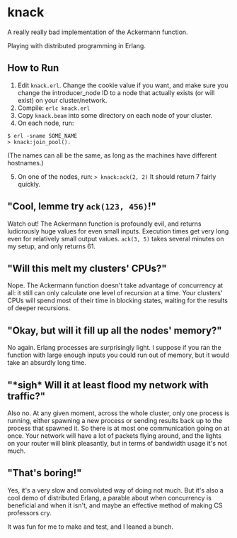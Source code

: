 # knack

A really really bad implementation of the Ackermann function.

Playing with distributed programming in Erlang.

## How to Run

1. Edit `knack.erl`. Change the cookie value if you want, and make sure you change the introducer_node ID to a node that actually exists (or will exist) on your cluster/network.
2. Compile: `erlc knack.erl`
3. Copy `knack.beam` into some directory on each node of your cluster.
4. On each node, run:
```
$ erl -sname SOME_NAME
> knack:join_pool().
```
(The names can all be the same, as long as the machines have different hostnames.)

5. On one of the nodes, run: `> knack:ack(2, 2)`
It should return 7 fairly quickly.

## "Cool, lemme try `ack(123, 456)`!"
Watch out! The Ackermann function is profoundly evil, and returns ludicrously huge values for even small inputs. Execution times get very long even for relatively small output values. `ack(3, 5)` takes several minutes on my setup, and only returns 61.

## "Will this melt my clusters' CPUs?"
Nope. The Ackermann function doesn't take advantage of concurrency at all: it still can only calculate one level of recursion at a time. Your clusters' CPUs will spend most of their time in blocking states, waiting for the results of deeper recursions.

## "Okay, but will it fill up all the nodes' memory?"
No again. Erlang processes are surprisingly light. I suppose if you ran the function with large enough inputs you could run out of memory, but it would take an absurdly long time.

## "\*sigh\* Will it at least flood my network with traffic?"
Also no. At any given moment, across the whole cluster, only one process is running, either spawning a new process or sending results back up to the process that spawned it. So there is at most one communication going on at once. Your network will have a lot of packets flying around, and the lights on your router will blink pleasantly, but in terms of bandwidth usage it's not much.

## "That's boring!"
Yes, it's a very slow and convoluted way of doing not much. But it's also a cool demo of distributed Erlang, a parable about when concurrency is beneficial and when it isn't, and maybe an effective method of making CS professors cry.

It was fun for me to make and test, and I leaned a bunch.

